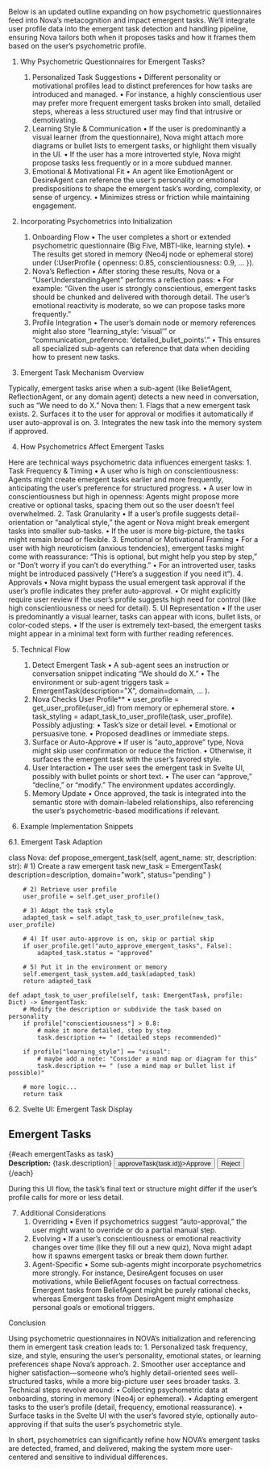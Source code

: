 Below is an updated outline expanding on how psychometric questionnaires feed into Nova’s metacognition and impact emergent tasks. We’ll integrate user profile data into the emergent task detection and handling pipeline, ensuring Nova tailors both when it proposes tasks and how it frames them based on the user’s psychometric profile.

1. Why Psychometric Questionnaires for Emergent Tasks?
	1.	Personalized Task Suggestions
	•	Different personality or motivational profiles lead to distinct preferences for how tasks are introduced and managed.
	•	For instance, a highly conscientious user may prefer more frequent emergent tasks broken into small, detailed steps, whereas a less structured user may find that intrusive or demotivating.
	2.	Learning Style & Communication
	•	If the user is predominantly a visual learner (from the questionnaire), Nova might attach more diagrams or bullet lists to emergent tasks, or highlight them visually in the UI.
	•	If the user has a more introverted style, Nova might propose tasks less frequently or in a more subdued manner.
	3.	Emotional & Motivational Fit
	•	An agent like EmotionAgent or DesireAgent can reference the user’s personality or emotional predispositions to shape the emergent task’s wording, complexity, or sense of urgency.
	•	Minimizes stress or friction while maintaining engagement.

2. Incorporating Psychometrics into Initialization
	1.	Onboarding Flow
	•	The user completes a short or extended psychometric questionnaire (Big Five, MBTI-like, learning style).
	•	The results get stored in memory (Neo4j node or ephemeral store) under (:UserProfile { openness: 0.85, conscientiousness: 0.9, ... }).
	2.	Nova’s Reflection
	•	After storing these results, Nova or a “UserUnderstandingAgent” performs a reflection pass:
	•	For example: “Given the user is strongly conscientious, emergent tasks should be chunked and delivered with thorough detail. The user’s emotional reactivity is moderate, so we can propose tasks more frequently.”
	3.	Profile Integration
	•	The user’s domain node or memory references might also store “learning_style: ‘visual’” or “communication_preference: ‘detailed_bullet_points’.”
	•	This ensures all specialized sub-agents can reference that data when deciding how to present new tasks.

3. Emergent Task Mechanism Overview

Typically, emergent tasks arise when a sub-agent (like BeliefAgent, ReflectionAgent, or any domain agent) detects a new need in conversation, such as “We need to do X.” Nova then:
	1.	Flags that a new emergent task exists.
	2.	Surfaces it to the user for approval or modifies it automatically if user auto-approval is on.
	3.	Integrates the new task into the memory system if approved.

4. How Psychometrics Affect Emergent Tasks

Here are technical ways psychometric data influences emergent tasks:
	1.	Task Frequency & Timing
	•	A user who is high on conscientiousness: Agents might create emergent tasks earlier and more frequently, anticipating the user’s preference for structured progress.
	•	A user low in conscientiousness but high in openness: Agents might propose more creative or optional tasks, spacing them out so the user doesn’t feel overwhelmed.
	2.	Task Granularity
	•	If a user’s profile suggests detail-orientation or “analytical style,” the agent or Nova might break emergent tasks into smaller sub-tasks.
	•	If the user is more big-picture, the tasks might remain broad or flexible.
	3.	Emotional or Motivational Framing
	•	For a user with high neuroticism (anxious tendencies), emergent tasks might come with reassurance: “This is optional, but might help you step by step,” or “Don’t worry if you can’t do everything.”
	•	For an introverted user, tasks might be introduced passively (“Here’s a suggestion if you need it”).
	4.	Approvals
	•	Nova might bypass the usual emergent task approval if the user’s profile indicates they prefer auto-approval.
	•	Or might explicitly require user review if the user’s profile suggests high need for control (like high conscientiousness or need for detail).
	5.	UI Representation
	•	If the user is predominantly a visual learner, tasks can appear with icons, bullet lists, or color-coded steps.
	•	If the user is extremely text-based, the emergent tasks might appear in a minimal text form with further reading references.

5. Technical Flow
	1.	Detect Emergent Task
	•	A sub-agent sees an instruction or conversation snippet indicating “We should do X.”
	•	The environment or sub-agent triggers task = EmergentTask(description="X", domain=domain, ... ).
	2.	Nova Checks User Profile**
	•	user_profile = get_user_profile(user_id) from memory or ephemeral store.
	•	task_styling = adapt_task_to_user_profile(task, user_profile). Possibly adjusting:
	•	Task’s size or detail level.
	•	Emotional or persuasive tone.
	•	Proposed deadlines or immediate steps.
	3.	Surface or Auto-Approve
	•	If user is “auto_approve” type, Nova might skip user confirmation or reduce the friction.
	•	Otherwise, it surfaces the emergent task with the user’s favored style.
	4.	User Interaction
	•	The user sees the emergent task in Svelte UI, possibly with bullet points or short text.
	•	The user can “approve,” “decline,” or “modify.” The environment updates accordingly.
	5.	Memory Update
	•	Once approved, the task is integrated into the semantic store with domain-labeled relationships, also referencing the user’s psychometric-based modifications if relevant.

6. Example Implementation Snippets

6.1. Emergent Task Adaption

class Nova:
    def propose_emergent_task(self, agent_name: str, description: str):
        # 1) Create a raw emergent task
        new_task = EmergentTask(
            description=description,
            domain="work",
            status="pending"
        )
        
        # 2) Retrieve user profile
        user_profile = self.get_user_profile()

        # 3) Adapt the task style
        adapted_task = self.adapt_task_to_user_profile(new_task, user_profile)
        
        # 4) If user auto-approve is on, skip or partial skip
        if user_profile.get("auto_approve_emergent_tasks", False):
            adapted_task.status = "approved"
        
        # 5) Put it in the environment or memory
        self.emergent_task_system.add_task(adapted_task)
        return adapted_task
    
    def adapt_task_to_user_profile(self, task: EmergentTask, profile: Dict) -> EmergentTask:
        # Modify the description or subdivide the task based on personality
        if profile["conscientiousness"] > 0.8:
            # make it more detailed, step by step
            task.description += " (detailed steps recommended)"
        
        if profile["learning_style"] == "visual":
            # maybe add a note: "Consider a mind map or diagram for this"
            task.description += " (use a mind map or bullet list if possible)"
        
        # more logic...
        return task

6.2. Svelte UI: Emergent Task Display

<script>
  import { onMount } from 'svelte'
  let emergentTasks = []

  onMount(async () => {
    const res = await fetch('/api/emergent_tasks')
    emergentTasks = await res.json()
  })

  function approveTask(taskId) {
    fetch(`/api/emergent_tasks/${taskId}/approve`, { method: 'POST' })
      .then(() => {
        // remove from local list or mark approved
      })
  }
</script>

<div class="emergent-tasks">
  <h2>Emergent Tasks</h2>
  {#each emergentTasks as task}
    <div class="task">
      <strong>Description:</strong> {task.description}
      <button on:click={() => approveTask(task.id)}>Approve</button>
      <button>Reject</button>
    </div>
  {/each}
</div>

During this UI flow, the task’s final text or structure might differ if the user’s profile calls for more or less detail.

7. Additional Considerations
	1.	Overriding
	•	Even if psychometrics suggest “auto-approval,” the user might want to override or do a partial manual step.
	2.	Evolving
	•	If a user’s conscientiousness or emotional reactivity changes over time (like they fill out a new quiz), Nova might adapt how it spawns emergent tasks or break them down further.
	3.	Agent-Specific
	•	Some sub-agents might incorporate psychometrics more strongly. For instance, DesireAgent focuses on user motivations, while BeliefAgent focuses on factual correctness. Emergent tasks from BeliefAgent might be purely rational checks, whereas Emergent tasks from DesireAgent might emphasize personal goals or emotional triggers.

Conclusion

Using psychometric questionnaires in NOVA’s initialization and referencing them in emergent task creation leads to:
	1.	Personalized task frequency, size, and style, ensuring the user’s personality, emotional states, or learning preferences shape Nova’s approach.
	2.	Smoother user acceptance and higher satisfaction—someone who’s highly detail-oriented sees well-structured tasks, while a more big-picture user sees broader tasks.
	3.	Technical steps revolve around:
	•	Collecting psychometric data at onboarding, storing in memory (Neo4j or ephemeral).
	•	Adapting emergent tasks to the user’s profile (detail, frequency, emotional reassurance).
	•	Surface tasks in the Svelte UI with the user’s favored style, optionally auto-approving if that suits the user’s psychometric style.

In short, psychometrics can significantly refine how NOVA’s emergent tasks are detected, framed, and delivered, making the system more user-centered and sensitive to individual differences.